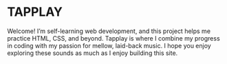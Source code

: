 # TAPPLAY
Welcome! I’m self-learning web development, and this project helps me practice HTML, CSS, and beyond. Tapplay is where I combine my progress in coding with my passion for mellow, laid-back music. I hope you enjoy exploring these sounds as much as I enjoy building this site.
